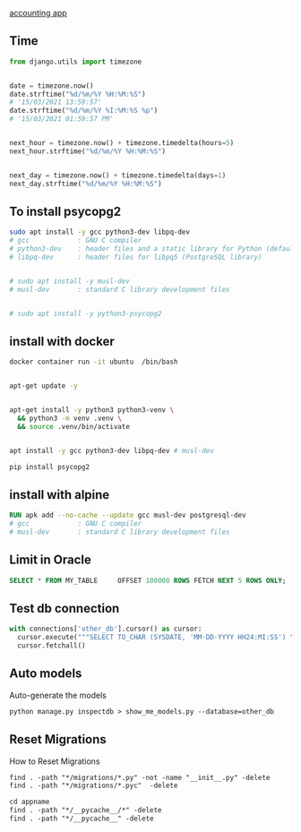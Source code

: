 [accounting app](https://django-hordak.readthedocs.io/en/stable/accounting-for-developers.html)


## Time
```py
from django.utils import timezone


date = timezone.now()
date.strftime("%d/%m/%Y %H:%M:%S")
# '15/03/2021 13:59:57'
date.strftime("%d/%m/%Y %I:%M:%S %p")
# '15/03/2021 01:59:57 PM'


next_hour = timezone.now() + timezone.timedelta(hours=5)
next_hour.strftime("%d/%m/%Y %H:%M:%S")


next_day = timezone.now() + timezone.timedelta(days=1)
next_day.strftime("%d/%m/%Y %H:%M:%S")
```


## To install psycopg2
```bash
sudo apt install -y gcc python3-dev libpq-dev
# gcc            : GNU C compiler
# python3-dev    : header files and a static library for Python (default)
# libpq-dev      : header files for libpq5 (PostgreSQL library)


# sudo apt install -y musl-dev
# musl-dev       : standard C library development files


# sudo apt install -y python3-psycopg2
```


## install with docker
```bash
docker container run -it ubuntu  /bin/bash


apt-get update -y 


apt-get install -y python3 python3-venv \
  && python3 -m venv .venv \
  && source .venv/bin/activate


apt install -y gcc python3-dev libpq-dev # musl-dev

pip install psycopg2
```


## install with alpine
```dockerfile
RUN apk add --no-cache --update gcc musl-dev postgresql-dev
# gcc            : GNU C compiler
# musl-dev       : standard C library development files
```


## Limit in Oracle
```sql
SELECT * FROM MY_TABLE     OFFSET 100000 ROWS FETCH NEXT 5 ROWS ONLY;
```



## Test db connection
```py
with connections['other_db'].cursor() as cursor:
  cursor.execute("""SELECT TO_CHAR (SYSDATE, 'MM-DD-YYYY HH24:MI:SS') "NOW" FROM DUAL;""")
  cursor.fetchall()
```



## Auto models
Auto-generate the models 
```txt
python manage.py inspectdb > show_me_models.py --database=other_db
```



## Reset Migrations
How to Reset Migrations
```txt
find . -path "*/migrations/*.py" -not -name "__init__.py" -delete
find . -path "*/migrations/*.pyc"  -delete

cd appname
find . -path "*/__pycache__/*" -delete
find . -path "*/__pycache__" -delete
```
